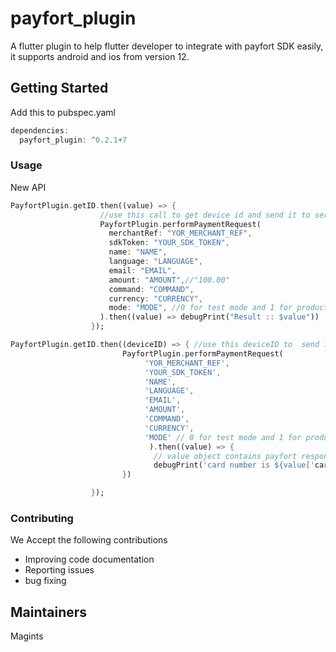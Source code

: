# payfort_plugin

A flutter plugin to help flutter developer to integrate with payfort SDK easily, it supports android and ios from version 12.



## Getting Started

Add this to pubspec.yaml

```dart
dependencies:
  payfort_plugin: ^0.2.1+7
```

### Usage

New API
```dart
PayfortPlugin.getID.then((value) => {
                    //use this call to get device id and send it to server
                    PayfortPlugin.performPaymentRequest(
                      merchantRef: "YOR_MERCHANT_REF",
                      sdkToken: "YOUR_SDK_TOKEN",
                      name: "NAME",
                      language: "LANGUAGE",
                      email: "EMAIL",
                      amount: "AMOUNT",//"100.00"
                      command: "COMMAND",
                      currency: "CURRENCY",
                      mode: "MODE", //0 for test mode and 1 for production
                    ).then((value) => debugPrint("Result :: $value"))
                  });
```

```dart
PayfortPlugin.getID.then((deviceID) => { //use this deviceID to  send it to your server to get YOR_MERCHANT_REF and YOUR_SDK_TOKEN
                         PayfortPlugin.performPaymentRequest(
                              'YOR_MERCHANT_REF',
                              'YOUR_SDK_TOKEN',
                              'NAME',
                              'LANGUAGE',
                              'EMAIL',
                              'AMOUNT',
                              'COMMAND',
                              'CURRENCY',
                              'MODE' // 0 for test mode and 1 for production
                               ).then((value) => {
                                // value object contains payfort response, such card number, transaction reference, ...
                                debugPrint('card number is ${value['card_number']}')
                         })

                  });
```
### Contributing 

We Accept the following contributions

* Improving code documentation 
* Reporting issues
* bug fixing

## Maintainers

Magints


